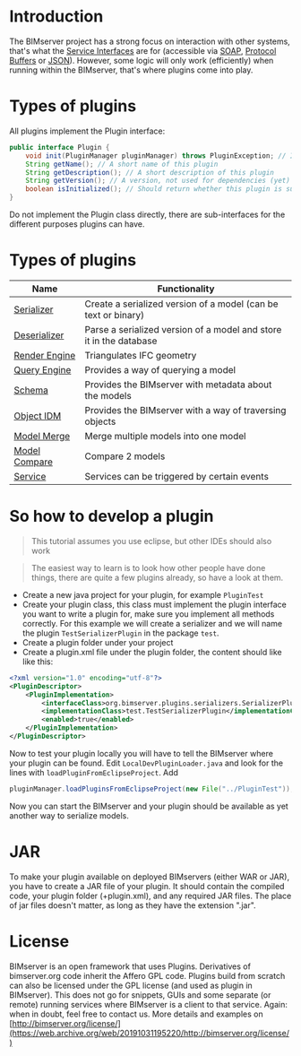# Introduction

The BIMserver project has a strong focus on interaction with other systems, that's what the [Service Interfaces](Service-interfaces.md) are for (accessible via [SOAP](SOAP.md), [Protocol Buffers](Protocol-buffers.md) or [JSON](JSON-API.md)). However, some logic will only work (efficiently) when running within the BIMserver, that's where plugins come into play.

# Types of plugins

All plugins implement the Plugin interface:

```java
public interface Plugin {
	void init(PluginManager pluginManager) throws PluginException; // Initialization code, if your plugin requires other plugins, this is the time to check for them, be sure to throw a PluginException when something is wrong
	String getName(); // A short name of this plugin
	String getDescription(); // A short description of this plugin
	String getVersion(); // A version, not used for dependencies (yet)
	boolean isInitialized(); // Should return whether this plugin is successfully initialized
}
```

Do not implement the Plugin class directly, there are sub-interfaces for the different purposes plugins can have.

# Types of plugins

| Name                                     | Functionality                                                      |
|------------------------------------------| ------------------------------------------------------------------ |
| [Serializer](Serializer-plugin.md)       | Create a serialized version of a model (can be text or binary)     |
| [Deserializer](Deserializer-plugin.md)   | Parse a serialized version of a model and store it in the database |
| [Render Engine](Render-engine-plugin.md) | Triangulates IFC geometry                                          |
| [Query Engine](Query-engine-plugin.md)   | Provides a way of querying a model                                 |
| [Schema](Schema-plugin.md)               | Provides the BIMserver with metadata about the models              |
| [Object IDM](Object-IDM-plugin.md)       | Provides the BIMserver with a way of traversing objects            |
| [Model Merge](Model-merge-plugin.md)     | Merge multiple models into one model                               |
| [Model Compare](Model-compare-plugin.md) | Compare 2 models                                                   |
| [Service](Service-plugin.md)             | Services can be triggered by certain events                        |

# So how to develop a plugin

> This tutorial assumes you use eclipse, but other IDEs should also work

> The easiest way to learn is to look how other people have done things, there are quite a few plugins already, so have a look at them.

- Create a new java project for your plugin, for example `PluginTest`
- Create your plugin class, this class must implement the plugin interface you want to write a plugin for, make sure you implement all methods correctly. For this example we will create a serializer and we will name the plugin `TestSerializerPlugin` in the package `test`.
- Create a plugin folder under your project
- Create a plugin.xml file under the plugin folder, the content should like like this:

```xml
<?xml version="1.0" encoding="utf-8"?>
<PluginDescriptor>
	<PluginImplementation>
		<interfaceClass>org.bimserver.plugins.serializers.SerializerPlugin</interfaceClass>
		<implementationClass>test.TestSerializerPlugin</implementationClass>
		<enabled>true</enabled>
	</PluginImplementation>
</PluginDescriptor>
```

Now to test your plugin locally you will have to tell the BIMserver where your plugin can be found. Edit `LocalDevPluginLoader.java` and look for the lines with `loadPluginFromEclipseProject`. Add

```java
pluginManager.loadPluginsFromEclipseProject(new File("../PluginTest"));
```

Now you can start the BIMserver and your plugin should be available as yet another way to serialize models.

# JAR

To make your plugin available on deployed BIMservers (either WAR or JAR), you have to create a JAR file of your plugin. It should contain the compiled code, your plugin folder (+plugin.xml), and any required JAR files. The place of jar files doesn't matter, as long as they have the extension ".jar".

# License

BIMserver is an open framework that uses Plugins. Derivatives of bimserver.org code inherit the Affero GPL code. Plugins build from scratch can also be licensed under the GPL license (and used as plugin in BIMserver). This does not go for snippets, GUIs and some separate (or remote) running services where BIMserver is a client to that service. Again: when in doubt, feel free to contact us.
More details and examples on [http://bimserver.org/license/](https://web.archive.org/web/20191031195220/http://bimserver.org/license/)
